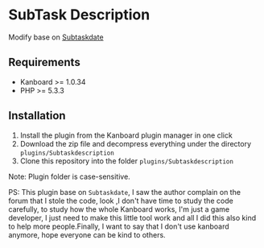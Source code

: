 # SubTask Description

Modify base on [Subtaskdate](https://github.com/eSkiSo/Subtaskdate)

Requirements
------------

- Kanboard >= 1.0.34
- PHP >= 5.3.3

Installation
------------

1. Install the plugin from the Kanboard plugin manager in one click
2. Download the zip file and decompress everything under the directory `plugins/Subtaskdescription`
3. Clone this repository into the folder `plugins/Subtaskdescription`

Note: Plugin folder is case-sensitive.

PS: This plugin base on `Subtaskdate`, I saw the author complain on the forum that I stole the code, look ,I don't have time to study the code carefully, to study how the whole Kanboard works, I'm just a game developer, I just need to make this little tool work and all I did this also kind to help more people.Finally, I want to say that I don't use kanboard anymore, hope everyone can be kind to others.
